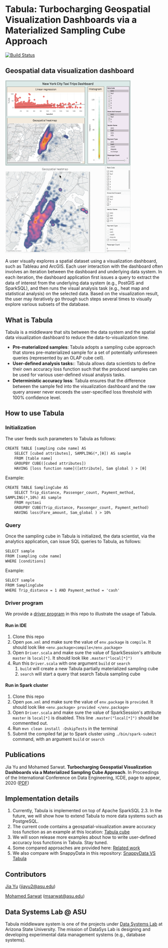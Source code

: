 # Tabula: Turbocharging Geospatial Visualization Dashboards via a Materialized Sampling Cube Approach

[![Build Status](https://travis-ci.org/DataSystemsLab/Tabula.svg?branch=master)](https://travis-ci.org/DataSystemsLab/Tabula)

## Geospatial data visualization dashboard

<img style="float: left;" src="figures/tableau-dashboard.png" width="400"><img src="figures/tableau-interaction.gif" width="400">

A user visually explores a spatial dataset using a visualization dashboard, such as Tableau and ArcGIS. Each user interaction with the dashboard often involves an iteration between the dashboard and underlying data system. In each iteration, the dashboard application ﬁrst issues a query to extract the data of interest from the underlying data system (e.g., PostGIS and SparkSQL), and then runs the visual analysis task (e.g., heat map and statistical analysis) on the selected data. Based on the visualization result, the user may iteratively go through such steps several times to visually explore various subsets of the database.




## What is Tabula

Tabula is a middleware that sits between the data system and the spatial data visualization dashboard to reduce the data-to-visualization time. 

* **Pre-materialized samples**: Tabula adopts a sampling cube approach that stores pre-materialized sample for a set of potentially unforeseen queries (represented by an OLAP cube cell).
* **User-defined analysis tasks:**: Tabula allows data scientists to deﬁne their own accuracy loss function such that the produced samples can be used for various user-deﬁned visual analysis tasks. 
* **Deterministic accuracy loss**: Tabula ensures that the diﬀerence between the sample fed into the visualization dashboard and the raw query answer never exceeds the user-speciﬁed loss threshold with 100% confidence level.

## How to use Tabula

### Initialization

The user feeds such parameters to Tabula as follows:

```
CREATE TABLE [sampling cube name] AS
	SELECT [cubed attributes], SAMPLING(*,[θ]) AS sample
	FROM [table name]
	GROUPBY CUBE([cubed attributes])
	HAVING [loss function name]([attribute], Sam global ) > [θ]
```

Example:

```
CREATE TABLE SamplingCube AS
	SELECT Trip_distance, Passenger_count, Payment_method, SAMPLING(*,10%) AS sample
	FROM nyctaxi
	GROUPBY CUBE(Trip_distance, Passenger_count, Payment_method)
	HAVING loss(Fare_amount, Sam_global ) > 10%
```

### Query

Once the sampling cube in Tabula is initialized, the data scientist, via the analytics application, can issue SQL queries to Tabula, as follows:

```
SELECT sample
FROM [sampling cube name]
WHERE [conditions]
```

Example:

```
SELECT sample
FROM SamplingCube
WHERE Trip_distance = 1 AND Payment_method = 'cash'
```

### Driver program

We provide a [driver program](https://github.com/DataSystemsLab/Tabula/blob/master/src/main/scala/org/datasyslab/samplingcube/Driver.scala) in this repo to illustrate the usage of Tabula.

#### Run in IDE

1. Clone this repo
2. Open `pom.xml` and make sure the value of `env.package` is `compile`. It should look like `<env.package>compile</env.package>`
3. Open `Driver.scala` and make sure the value of SparkSession's attribute `master` is `local[*]`. It should look like `.master("local[*]")`
4. Run this `Driver.scala` with one argument `build` or `search`
	1. `build` will create a new Tabula partially materialized sampling cube
	2. `search` will start a query that search Tabula sampling cube

#### Run in Spark cluster

1. Clone this repo
2. Open `pom.xml` and make sure the value of `env.package` is `provided`. It should look like `<env.package> provided </env.package>`
3. Open `Driver.scala` and make sure the value of SparkSession's attribute `master` is `local[*]` is disabled. This line `.master("local[*]")` should be commentted out.
4. Run `mvn clean install -DskipTests` in the terminal
5. Submit the compiled fat jar to Spark cluster using `./bin/spark-submit` command, with an argument `build` or `search`


## Publications

Jia Yu and Mohamed Sarwat. **Turbocharging Geospatial Visualization Dashboards via a Materialized Sampling Cube Approach**. In Proceedings of the International Conference on Data Engineering, ICDE, page to appear, 2020 ([PDF](https://jiayuasu.github.io/files/paper/tabula_icde2020_fullpaper.pdf))

## Implementation details

1. Currently, Tabula is implemented on top of Apache SparkSQL 2.3. In the future, we will show how to extend Tabula to more data systems such as PostgreSQL.
2. The current code contains a geospatial-visualization aware accuracy loss function as an example at this location: [Tabula cube](https://github.com/DataSystemsLab/Tabula/blob/master/src/main/scala/org/datasyslab/samplingcube/cubes/Tabula.scala)
3. We will soon release more examples about how to write user-defined accuracy loss functions in Tabula. Stay tuned.
4. Some compared approaches are provided here: [Related work](https://github.com/DataSystemsLab/Tabula/tree/master/src/main/scala/org/datasyslab/samplingcube/relatedwork)
5. We also compare with SnappyData in this repository: [SnappyData VS Tabula](https://github.com/jiayuasu/snappydata-versus-tabula)

## Contributors

[Jia Yu](http://jiayuasu.github.io/) (jiayu2@asu.edu)

[Mohamed Sarwat](http://faculty.engineering.asu.edu/sarwat/) (msarwat@asu.edu)

## Data Systems Lab @ ASU
Tabula middleware system is one of the projects under [Data Systems Lab](https://www.datasyslab.net/) at Arizona State University. The mission of DataSys Lab is designing and developing experimental data management systems (e.g., database systems).
